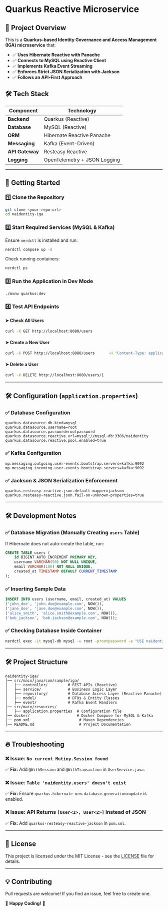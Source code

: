 # Quarkus Reactive Microservice

## 📌 Project Overview
This is a **Quarkus-based Identity Governance and Access Management (IGA) microservice** that:
- ✅ **Uses Hibernate Reactive with Panache**
- ✅ **Connects to MySQL using Reactive Client**
- ✅ **Implements Kafka Event Streaming**
- ✅ **Enforces Strict JSON Serialization with Jackson**
- ✅ **Follows an API-First Approach**

## 🛠️ **Tech Stack**
| Component         | Technology |
|------------------|------------|
| **Backend**      | Quarkus (Reactive) |
| **Database**     | MySQL (Reactive) |
| **ORM**         | Hibernate Reactive Panache |
| **Messaging**    | Kafka (Event-Driven) |
| **API Gateway**  | Resteasy Reactive |
| **Logging**      | OpenTelemetry + JSON Logging |

---

## 🚀 **Getting Started**

### 1️⃣ **Clone the Repository**
```sh
git clone <your-repo-url>
cd naidentity-iga
```

### 2️⃣ **Start Required Services (MySQL & Kafka)**
Ensure `nerdctl` is installed and run:
```sh
nerdctl compose up -d
```

Check running containers:
```sh
nerdctl ps
```

### 3️⃣ **Run the Application in Dev Mode**
```sh
./mvnw quarkus:dev
```

### 4️⃣ **Test API Endpoints**

#### ➤ **Check All Users**
```sh
curl -X GET http://localhost:8080/users
```

#### ➤ **Create a New User**
```sh
curl -X POST http://localhost:8080/users      -H "Content-Type: application/json"      -d '{"username": "alice_smith", "email": "alice.smith@example.com"}'
```

#### ➤ **Delete a User**
```sh
curl -X DELETE http://localhost:8080/users/1
```

---

## 🛠 **Configuration (`application.properties`)**

### ✅ **Database Configuration**
```properties
quarkus.datasource.db-kind=mysql
quarkus.datasource.username=root
quarkus.datasource.password=rootpassword
quarkus.datasource.reactive.url=mysql://mysql-db:3306/naidentity
quarkus.datasource.reactive.pool.enabled=true
```

### ✅ **Kafka Configuration**
```properties
mp.messaging.outgoing.user-events.bootstrap.servers=kafka:9092
mp.messaging.incoming.user-events.bootstrap.servers=kafka:9092
```

### ✅ **Jackson & JSON Serialization Enforcement**
```properties
quarkus.resteasy-reactive.json.default-mapper=jackson
quarkus.resteasy-reactive.json.fail-on-unknown-properties=true
```

---

## 🛠 **Development Notes**

### ✅ **Database Migration (Manually Creating `users` Table)**
If Hibernate does not auto-create the table, run:
```sql
CREATE TABLE users (
    id BIGINT AUTO_INCREMENT PRIMARY KEY,
    username VARCHAR(50) NOT NULL UNIQUE,
    email VARCHAR(100) NOT NULL UNIQUE,
    created_at TIMESTAMP DEFAULT CURRENT_TIMESTAMP
);
```

### ✅ **Inserting Sample Data**
```sql
INSERT INTO users (username, email, created_at) VALUES
('john_doe', 'john.doe@example.com', NOW()),
('jane_doe', 'jane.doe@example.com', NOW()),
('alice_smith', 'alice.smith@example.com', NOW()),
('bob_jackson', 'bob.jackson@example.com', NOW());
```

### ✅ **Checking Database Inside Container**
```sh
nerdctl exec -it mysql-db mysql -u root -prootpassword -e "USE naidentity; SHOW TABLES;"
```

---

## 🛠 **Project Structure**
```
naidentity-iga/
│── src/main/java/com/sample/iga/
│   ├── controller/         # REST APIs (Reactive)
│   ├── service/            # Business Logic Layer
│   ├── repository/         # Database Access Layer (Reactive Panache)
│   ├── model/              # DTOs & Entity Classes
│   ├── event/              # Kafka Event Handlers
│── src/main/resources/
│   ├── application.properties  # Configuration file
│── docker/                     # Docker Compose for MySQL & Kafka
│── pom.xml                      # Maven Dependencies
│── README.md                    # Project Documentation
```

---

## 🔥 **Troubleshooting**
### ❌ **Issue: `No current Mutiny.Session found`**
✅ **Fix:** Add `@WithSession` and `@WithTransaction` in `UserService.java`.

### ❌ **Issue: `Table 'naidentity.users' doesn't exist`**
✅ **Fix:** Ensure `quarkus.hibernate-orm.database.generation=update` is enabled.

### ❌ **Issue: API Returns `[User<1>, User<2>]` Instead of JSON**
✅ **Fix:** Add `quarkus-resteasy-reactive-jackson` in `pom.xml`.

---

## 📜 **License**
This project is licensed under the MIT License - see the [LICENSE](LICENSE) file for details.

---

## 💡 **Contributing**
Pull requests are welcome! If you find an issue, feel free to create one.

🚀 **Happy Coding!** 🚀
